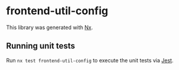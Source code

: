 # frontend-util-config

This library was generated with [Nx](https://nx.dev).

## Running unit tests

Run `nx test frontend-util-config` to execute the unit tests via [Jest](https://jestjs.io).
